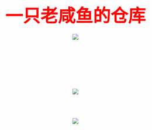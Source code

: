 <div align="center"><h1><font size="10" color="red">一只老咸鱼的仓库</font?</h1></div>
<div align="center"> <img src="https://visitor-badge.glitch.me/badge?page_id=Qiuyebai-1226" /> </div>

<h1 align="center"> <a href="https://sunguoqi.com/"> <img src="https://readme-typing-svg.herokuapp.com/?lines=今天又是摸鱼的一天&center=true&size=27"> </a> </h1>

<div align="center"> <img src="https://activity-graph.herokuapp.com/graph?username=Qiuyebai-1226&theme=xcode" /> </div>

